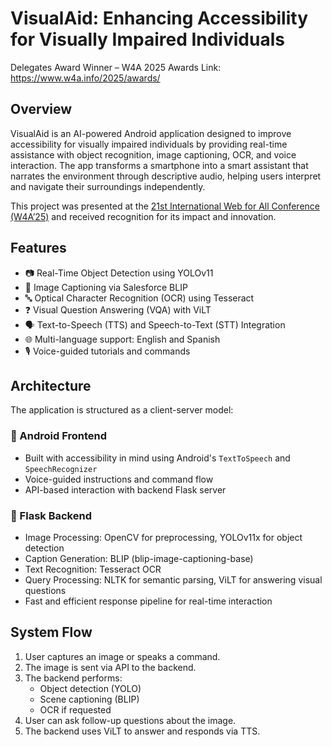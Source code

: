 # VisualAid: Enhancing Accessibility for Visually Impaired Individuals


Delegates Award Winner – W4A 2025 Awards
Link: https://www.w4a.info/2025/awards/

## Overview

VisualAid is an AI-powered Android application designed to improve accessibility for visually impaired individuals by providing real-time assistance with object recognition, image captioning, OCR, and voice interaction. The app transforms a smartphone into a smart assistant that narrates the environment through descriptive audio, helping users interpret and navigate their surroundings independently.

This project was presented at the [21st International Web for All Conference (W4A’25)](https://www.w4a.info/2025/awards/) and received recognition for its impact and innovation.

## Features

- 📷 Real-Time Object Detection using YOLOv11
- 📝 Image Captioning via Salesforce BLIP
- 🔤 Optical Character Recognition (OCR) using Tesseract
- ❓ Visual Question Answering (VQA) with ViLT
- 🗣️ Text-to-Speech (TTS) and Speech-to-Text (STT) Integration
- 🌐 Multi-language support: English and Spanish
- 🎙️ Voice-guided tutorials and commands

## Architecture

The application is structured as a client-server model:

### 📱 Android Frontend
- Built with accessibility in mind using Android's `TextToSpeech` and `SpeechRecognizer`
- Voice-guided instructions and command flow
- API-based interaction with backend Flask server

### 🧠 Flask Backend
- Image Processing: OpenCV for preprocessing, YOLOv11x for object detection
- Caption Generation: BLIP (blip-image-captioning-base)
- Text Recognition: Tesseract OCR
- Query Processing: NLTK for semantic parsing, ViLT for answering visual questions
- Fast and efficient response pipeline for real-time interaction

## System Flow

1. User captures an image or speaks a command.
2. The image is sent via API to the backend.
3. The backend performs:
   - Object detection (YOLO)
   - Scene captioning (BLIP)
   - OCR if requested
4. User can ask follow-up questions about the image.
5. The backend uses ViLT to answer and responds via TTS.
